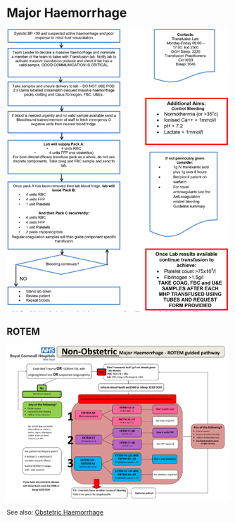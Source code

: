 # Major Haemorrhage
![](attachments/MajorHaemorrhage.png)


## ROTEM
![](../Obstetrics/attachments/ROTEMnonobstetric.png)

See also: [Obstetric Haemorrhage](../Obstetrics/Obstetrics.md#Obstetric%20Haemorrhage)